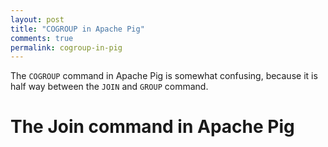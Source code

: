 ```yaml
---
layout: post
title: "COGROUP in Apache Pig"
comments: true
permalink: cogroup-in-pig
---
```


The `COGROUP` command in Apache Pig is somewhat confusing,
because it is half way between the `JOIN` and `GROUP` command.

# The Join command in Apache Pig
